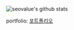  ![seovalue's github stats](https://github-readme-stats.vercel.app/api?username=seovalue&show_icons=true&theme=tokyonight)

portfolio: [포트폴리오](https://www.notion.so/valuecoding/9165a4957f804e779c16569bc40cc89d)
<!--
**seovalue/seovalue** is a ✨ _special_ ✨ repository because its `README.md` (this file) appears on your GitHub profile.

Here are some ideas to get you started:

- 🔭 I’m currently working on ...
- 🌱 I’m currently learning ...
- 👯 I’m looking to collaborate on ...
- 🤔 I’m looking for help with ...
- 💬 Ask me about ...
- 📫 How to reach me: ...
- 😄 Pronouns: ...
- ⚡ Fun fact: ...
-->
